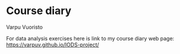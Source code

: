 Course diary
================
Varpu Vuoristo

For data analysis exercises here is link to my course diary web page: <https://varpuv.github.io/IODS-project/>

